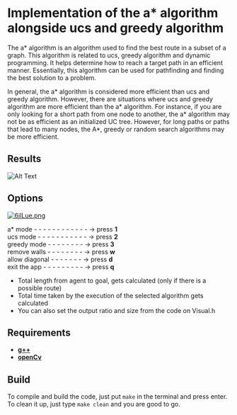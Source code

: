# Implementation of the a* algorithm alongside ucs and greedy algorithm
The a* algorithm is an algorithm used to find the best route in a subset of a graph. This algorithm is related to ucs, greedy algorithm and dynamic programming. It helps determine how to reach a target path in an efficient manner. Essentially, this algorithm can be used for pathfinding and finding the best solution to a problem.

In general, the a* algorithm is considered more efficient than ucs and greedy algorithm. However, there are situations where ucs and greedy algorithm are more efficient than the a* algorithm. For instance, if you are only looking for a short path from one node to another, the a* algorithm may not be as efficient as an initialized UC tree. However, for long paths or paths that lead to many nodes, the A*, greedy or random search algorithms may be more efficient.


## Results


![Alt Text](https://media3.giphy.com/media/CkhGkcb1cQ2fxyghjg/giphy.gif?cid=790b7611a5476e1cf37b84460a8e69136cb22c71bf294449&rid=giphy.gif&ct=g)


## Options
<a href="https://freeimage.host/"><img src="https://iili.io/6jILue.png" alt="6jILue.png" border="0"></a>

a* mode - - - - - - - - - - - - -> press **1**\
ucs mode - - - - - - - - - - - -> press **2**\
greedy mode - - - - - - - - -> press **3**\
remove walls - - - - - - - - -> press **w**\
allow  diagonal - - - - - - - -> press **d**\
exit the app -  - - - - - - - - -> press **q**


* Total length from agent to goal, gets calculated (only if there is a possible route)
* Total time taken by the execution of the selected algorithm gets calculated
* You can also set the output ratio and size from the code on Visual.h



## Requirements

* [**g++**](https://linuxhint.com/install-and-use-g-on-ubuntu/)
* [**openCv**](https://github.com/RandomUserUsingGitHub/PathPlanning2D/blob/develop/PathPlanning-Visualizer/build_requirement.md)
## Build

To compile and build the code, just put ```make``` in the terminal and press enter.
To clean it up, just type ```make clean``` and you are good to go.
